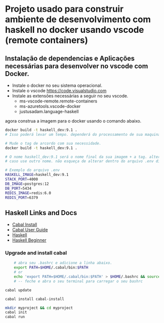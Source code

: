 # Projeto usado para construir ambiente de desenvolvimento com haskell no docker usando vscode (remote containers)

## Instalação de dependencias e Aplicações necessárias para desenvolver no vscode com Docker.

- Instale o docker no seu sistema operacional.
- Instale o vscode https://code.visualstudio.com
- Instale as extensões necessárias a seguir no seu vscode.
    - ms-vscode-remote.remote-containers
    - ms-azuretools.vscode-docker
    - justusadam.language-haskell


agora construa a imagem para o docker usando o comando abaixo.

```sh
docker build -t haskell_dev:9.1 .
# Isso poderá levar um tempo. dependerá do processamento de sua maquina e velocidade da conexão da internet. entre 20 minutos a 90 Minutos mais ou menos.
```

```sh
# Mude o tag de arcordo com sua necessidade.
docker build -t haskell_dev:9.1 .

# O nome haskell_dev:9.1 será o nome final da sua imagem + a tag. altere esse nome no arquivo .env localizado na pasta raiz do projeto.
# caso use outro nome. não esqueça de alterar dentro do arquivo .env disponivel em cada branch.

# Exemplo do arquivo .env
HASKELL_IMAGE=haskell_dev:9.1
STACK_PORT=4000
DB_IMAGE=postgres:12
DB_PORT=5434
REDIS_IMAGE=redis:6.0
REDIS_PORT=6379
```

## Haskell Links and Docs

- [Cabal Install](https://www.haskell.org/cabal/)
- [Cabal User Guide](https://cabal.readthedocs.io/en/3.6/)
- [Haskell](https://www.haskell.org/)
- [Haskell Beginner](https://www.haskellfromtheverybeginning.com/)


### Upgrade and install cabal
```sh
    # abra seu .bashrc e adicione a linha abaixo.
    export PATH=$HOME/.cabal/bin:$PATH
    # or
    echo 'export PATH=$HOME/.cabal/bin:$PATH' > $HOME/.bashrc && source $HOME/.bashrc 
    # -- feche e abra o seu terminal para carregar o seu bashrc
```

```sh
cabal update

cabal install cabal-install

mkdir myproject && cd myproject
cabal init
cabal run

```

